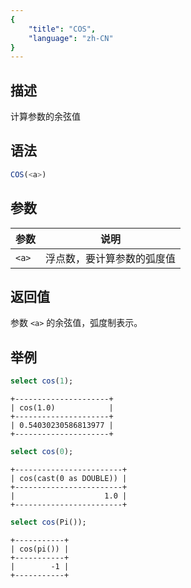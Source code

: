 ```yaml
---
{
    "title": "COS",
    "language": "zh-CN"
}
---
```


## 描述

计算参数的余弦值

## 语法

```sql
COS(<a>)
```

## 参数

| 参数 | 说明 |
| -- | -- |
| `<a>` | 浮点数，要计算参数的弧度值 |

## 返回值

参数 `<a>` 的余弦值，弧度制表示。

## 举例

```sql
select cos(1);
```

```text
+---------------------+
| cos(1.0)            |
+---------------------+
| 0.54030230586813977 |
+---------------------+
```

```sql
select cos(0);
```

```text
+------------------------+
| cos(cast(0 as DOUBLE)) |
+------------------------+
|                    1.0 |
+------------------------+
```

```sql
select cos(Pi());
```

```text
+-----------+
| cos(pi()) |
+-----------+
|        -1 |
+-----------+
```
